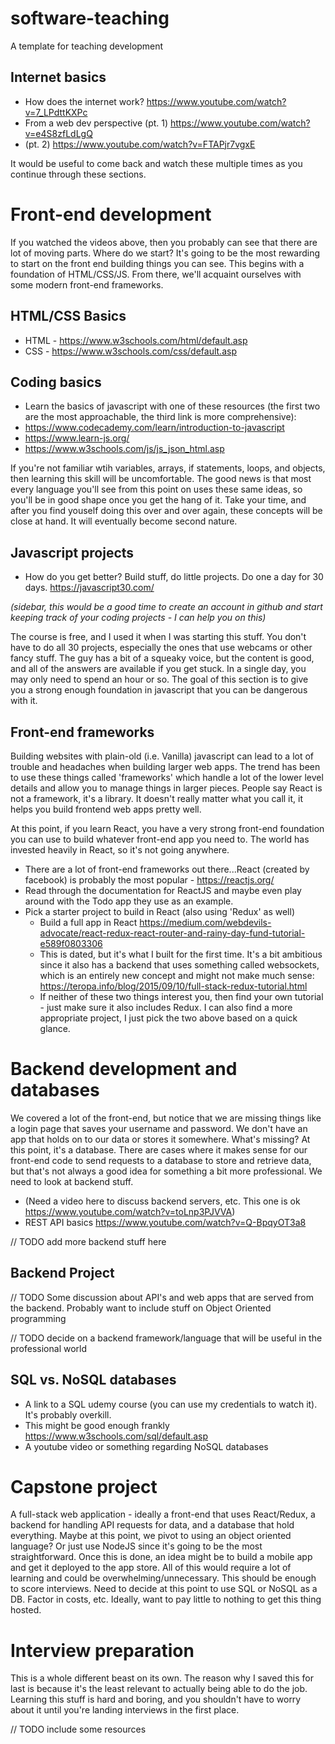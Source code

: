 # software-teaching
A template for teaching development

## Internet basics
- How does the internet work? https://www.youtube.com/watch?v=7_LPdttKXPc
- From a web dev perspective (pt. 1) https://www.youtube.com/watch?v=e4S8zfLdLgQ
- (pt. 2) https://www.youtube.com/watch?v=FTAPjr7vgxE

It would be useful to come back and watch these multiple times as you continue through these sections.

# Front-end development
If you watched the videos above, then you probably can see that there are lot of moving parts. Where do we start? It's going to be the most rewarding to start on the front end building things you can see. This begins with a foundation of HTML/CSS/JS. From there, we'll acquaint ourselves with some modern front-end frameworks.

## HTML/CSS Basics
- HTML - https://www.w3schools.com/html/default.asp
- CSS - https://www.w3schools.com/css/default.asp

## Coding basics
- Learn the basics of javascript with one of these resources (the first two are the most approachable, the third link is more comprehensive):
 - https://www.codecademy.com/learn/introduction-to-javascript
 - https://www.learn-js.org/
 - https://www.w3schools.com/js/js_json_html.asp

If you're not familiar wtih variables, arrays, if statements, loops, and objects, then learning this skill will be uncomfortable.
The good news is that most every language you'll see from this point on uses these same ideas, so you'll be in good shape once you get the hang of it.
Take your time, and after you find youself doing this over and over again, these concepts will be close at hand. It will eventually become second nature.

## Javascript projects
- How do you get better? Build stuff, do little projects. Do one a day for 30 days. https://javascript30.com/

*(sidebar, this would be a good time to create an account in github and start keeping track of your coding projects - I can help you on this)*

The course is free, and I used it when I was starting this stuff. You don't have to do all 30 projects, especially the ones that use webcams or other fancy stuff. The guy has a bit of a squeaky voice, but the content is good, and all of the answers are available if you get stuck. In a single day, you may only need to spend an hour or so. The goal of this section is to give you a strong enough foundation in javascript that you can be dangerous with it.

## Front-end frameworks
Building websites with plain-old (i.e. Vanilla) javascript can lead to a lot of trouble and headaches when building larger web apps. The trend has been to use these things called 'frameworks' which handle a lot of the lower level details and allow you to manage things in larger pieces. People say React is not a framework, it's a library. It doesn't really matter what you call it, it helps you build frontend web apps pretty well. 

At this point, if you learn React, you have a very strong front-end foundation you can use to build whatever front-end app you need to. The world has invested heavily in React, so it's not going anywhere.

- There are a lot of front-end frameworks out there...React (created by facebook) is probably the most popular - https://reactjs.org/
- Read through the documentation for ReactJS and maybe even play around with the Todo app they use as an example.
- Pick a starter project to build in React (also using 'Redux' as well)
  - Build a full app in React https://medium.com/webdevils-advocate/react-redux-react-router-and-rainy-day-fund-tutorial-e589f0803306
  - This is dated, but it's what I built for the first time. It's a bit ambitious since it also has a backend that uses something called websockets, which is an entirely new concept and might not make much sense: https://teropa.info/blog/2015/09/10/full-stack-redux-tutorial.html
  - If neither of these two things interest you, then find your own tutorial - just make sure it also includes Redux. I can also find a more appropriate project, I just pick the two above based on a quick glance.


# Backend development and databases
We covered a lot of the front-end, but notice that we are missing things like a login page that saves your username and password. We don't have an app that holds on to our data or stores it somewhere. What's missing? At this point, it's a database. There are cases where it makes sense for our front-end code to send requests to a database to store and retrieve data, but that's not always a good idea for something a bit more professional. We need to look at backend stuff.

- (Need a video here to discuss backend servers, etc. This one is ok https://www.youtube.com/watch?v=toLnp3PJVVA)
- REST API basics https://www.youtube.com/watch?v=Q-BpqyOT3a8

// TODO add more backend stuff here

## Backend Project
// TODO Some discussion about API's and web apps that are served from the backend. Probably want to include stuff on Object Oriented programming

// TODO decide on a backend framework/language that will be useful in the professional world

## SQL vs. NoSQL databases
- A link to a SQL udemy course (you can use my credentials to watch it). It's probably overkill.
- This might be good enough frankly https://www.w3schools.com/sql/default.asp
- A youtube video or something regarding NoSQL databases

# Capstone project

A full-stack web application - ideally a front-end that uses React/Redux, a backend for handling API requests for data, and a database that hold everything. Maybe at this point, we pivot to using an object oriented language? Or just use NodeJS since it's going to be the most straightforward. Once this is done, an idea might be to build a mobile app and get it deployed to the app store. All of this would require a lot of learning and could be overwhelming/unnecessary. This should be enough to score interviews. Need to decide at this point to use SQL or NoSQL as a DB. Factor in costs, etc. Ideally, want to pay little to nothing to get this thing hosted.

# Interview preparation

This is a whole different beast on its own. The reason why I saved this for last is because it's the least relevant to actually being able to do the job. Learning this stuff is hard and boring, and you shouldn't have to worry about it until you're landing interviews in the first place.

// TODO include some resources
